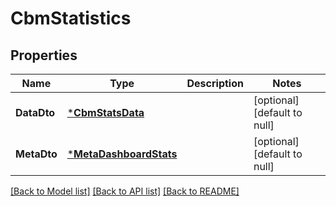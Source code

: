 # CbmStatistics

## Properties
Name | Type | Description | Notes
------------ | ------------- | ------------- | -------------
**DataDto** | [***CbmStatsData**](cbmStatsData.md) |  | [optional] [default to null]
**MetaDto** | [***MetaDashboardStats**](metaDashboardStats.md) |  | [optional] [default to null]

[[Back to Model list]](../README.md#documentation-for-models) [[Back to API list]](../README.md#documentation-for-api-endpoints) [[Back to README]](../README.md)

